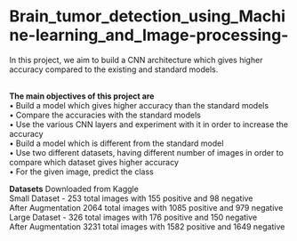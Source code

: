 # Brain_tumor_detection_using_Machine-learning_and_Image-processing-

In this project, we aim to build a CNN architecture which gives higher accuracy compared to the existing and standard models. <br/><br/>

<b>The main objectives of this project are </b><br/>
•	Build a model which gives higher accuracy than the standard models <br/>
•	Compare the accuracies with the standard models<br/>
•	Use the various CNN layers and experiment with it in order to increase the accuracy<br/>
•	Build a model which is different from the standard model<br/>
•	Use two different datasets, having different number of images in order to compare which dataset gives higher accuracy<br/>
•	For the given image, predict the class<br/>

<b>Datasets</b>
Downloaded from Kaggle<br/>
Small Dataset - 253 total images with 155 positive and 98 negative<br/>
After Augmentation 2064 total images with 1085 positive and 979 negative<br/>
Large Dataset - 326 total images with 176 positive and 150 negative<br/>
After Augmentation 3231 total images with 1582 positive and 1649 negative<br/>
